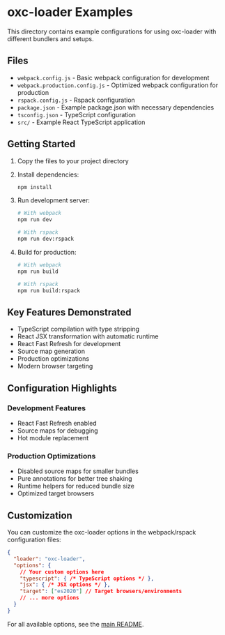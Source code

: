 # oxc-loader Examples

This directory contains example configurations for using oxc-loader with different bundlers and setups.

## Files

- `webpack.config.js` - Basic webpack configuration for development
- `webpack.production.config.js` - Optimized webpack configuration for production
- `rspack.config.js` - Rspack configuration
- `package.json` - Example package.json with necessary dependencies
- `tsconfig.json` - TypeScript configuration
- `src/` - Example React TypeScript application

## Getting Started

1. Copy the files to your project directory
2. Install dependencies:
   ```bash
   npm install
   ```

3. Run development server:
   ```bash
   # With webpack
   npm run dev

   # With rspack
   npm run dev:rspack
   ```

4. Build for production:
   ```bash
   # With webpack
   npm run build

   # With rspack
   npm run build:rspack
   ```

## Key Features Demonstrated

- TypeScript compilation with type stripping
- React JSX transformation with automatic runtime
- React Fast Refresh for development
- Source map generation
- Production optimizations
- Modern browser targeting

## Configuration Highlights

### Development Features
- React Fast Refresh enabled
- Source maps for debugging
- Hot module replacement

### Production Optimizations
- Disabled source maps for smaller bundles
- Pure annotations for better tree shaking
- Runtime helpers for reduced bundle size
- Optimized target browsers

## Customization

You can customize the oxc-loader options in the webpack/rspack configuration files:

```json
{
  "loader": "oxc-loader",
  "options": {
    // Your custom options here
    "typescript": { /* TypeScript options */ },
    "jsx": { /* JSX options */ },
    "target": ["es2020"] // Target browsers/environments
    // ... more options
  }
}
```

For all available options, see the [main README](../README.md).
